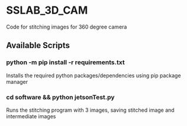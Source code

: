 # SSLAB_3D_CAM

Code for stitching images for 360 degree camera

## Available Scripts

### python -m pip install -r requirements.txt

Installs the required python packages/dependencies using pip package manager

### cd software && python jetsonTest.py

Runs the stitching program with 3 images, saving stitched image and intermediate images

